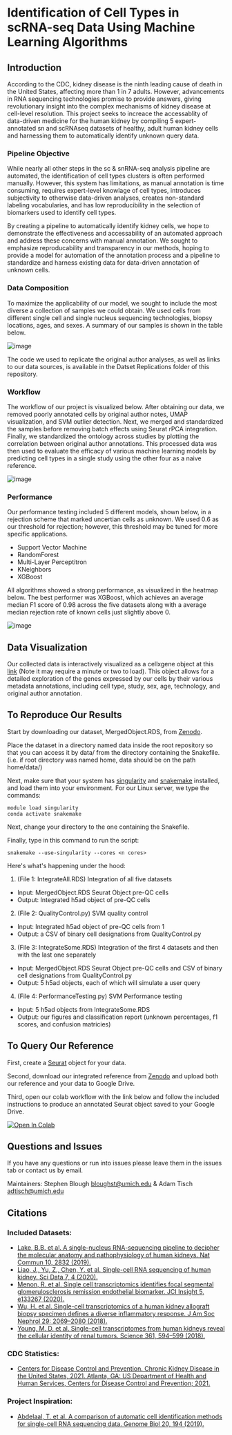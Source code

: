 # Identification of Cell Types in scRNA-seq Data Using Machine Learning Algorithms

## Introduction

According to the CDC, kidney disease is the ninth leading cause of death in the United States, affecting more than 1 in 7 adults. However, advancements in RNA sequencing technologies promise to provide answers, giving revolutionary insight into the complex mechanisms of kidney disease at cell-level resolution. This project seeks to increace the accessablity of data-driven medicine for the human kidney by compiling 5 expert-annotated sn and scRNAseq datasets of healthy, adult human kidney cells and harnessing them to automatically identify unknown query data.


### Pipeline Objective

While nearly all other steps in the sc & snRNA-seq analysis pipeline are automated, the identification of cell types clusters is often performed manually. However, this system has limitations, as manual annotation is time consuming, requires expert-level knowlage of cell types, introduces subjectivity to otherwise data-driven analyses, creates non-standard labeling vocabularies, and has low reproducibility in the selection of biomarkers used to identify cell types. 

By creating a pipeline to automatically identify kidney cells, we hope to demonstrate the effectiveness and accessability of an automated approach and address these concerns with manual annotation. We sought to emphasize reproducability and transparency in our methods, hoping to provide a model for automation of the annotation process and a pipeline to standardize and harness existing data for data-driven annotation of unknown cells. 


### Data Composition

To maximize the applicability of our model, we sought to include the most diverse a collection of samples we could obtain. We used cells from different single cell and single nucleus sequencing technologies, biopsy locations, ages, and sexes. A summary of our samples is shown in the table below.

![image](https://user-images.githubusercontent.com/77076900/114285173-18784480-9a23-11eb-9800-8bec8db82e00.png)

The code we used to replicate the original author analyses, as well as links to our data sources, is available in the Datset Replications folder of this repository.


### Workflow

The workflow of our project is visualized below. After obtaining our data, we removed poorly annotated cells by original author notes, UMAP visualization, and SVM outlier detection. Next, we merged and standardized the samples before removing batch effects using Seurat rPCA integration. Finally, we standardized the ontology across studies by plotting the correlation between original author annotations. This processed data was then used to evaluate the efficacy of various machine learning models by predicting cell types in a single study using the other four as a naive reference.

![image](https://user-images.githubusercontent.com/77076900/114284866-e1a12f00-9a20-11eb-8ef9-3f864777b0c3.png)


### Performance

Our performance testing included 5 different models, shown below, in a rejection scheme that marked uncertian cells as unknown. We used 0.6 as our threshold for rejection; however, this threshold may be tuned for more specific applications.
- Support Vector Machine
- RandomForest
- Multi-Layer Perceptitron
- KNeighbors
- XGBoost

All algorithms showed a strong performance, as visualized in the heatmap below. The best performer was XGBoost, which achieves an average median F1 score of 0.98 across the five datasets along with a average median rejection rate of known cells just slightly above 0. 

![image](https://user-images.githubusercontent.com/77076900/114285109-94be5800-9a22-11eb-83eb-390235c1e9ff.png)

## Data Visualization

Our collected data is interactively visualized as a cellxgene object at this [link](https://nephromappercellxgene.herokuapp.com/) (Note it may require a minute or two to load). This object allows for a detailed exploration of the genes expressed by our cells by their various metadata annotations, including cell type, study, sex, age, technology, and original author annotation. 

## To Reproduce Our Results

Start by downloading our dataset, MergedObject.RDS, from [Zenodo](https://zenodo.org/record/4671060#.YG5Dby1h0YI).

Place the dataset in a directory named data inside the root repository so that you can access it by data/ from the directory containing the Snakefile. (i.e. if root directory was named home, data should be on the path home/data/)

Next, make sure that your system has [singularity](https://sylabs.io/guides/3.0/user-guide/installation.html) and [snakemake](https://snakemake.readthedocs.io/en/stable/getting_started/installation.html) installed, and load them into your environment. For our Linux server, we type the commands: 
```
module load singularity 
conda activate snakemake
```
Next, change your directory to the one containing the Snakefile.

Finally, type in this command to run the script: 
```
snakemake --use-singularity --cores <n cores>
```
Here's what's happening under the hood:
1. (File 1: IntegrateAll.RDS) Integration of all five datasets
  - Input: MergedObject.RDS Seurat Object pre-QC cells
  - Output: Integrated h5ad object of pre-QC cells
2. (File 2: QualityControl.py) SVM quality control
  - Input: Integrated h5ad object of pre-QC cells from 1
  - Output: a CSV of binary cell designations from QualityControl.py
3. (File 3: IntegrateSome.RDS) Integration of the first 4 datasets and then with the last one separately
* Input: MergedObject.RDS Seurat Object pre-QC cells and CSV of binary cell designations from QualityControl.py
* Output: 5 h5ad objects, each of which will simulate a user query
4. (File 4: PerformanceTesting.py) SVM Performance testing
* Input: 5 h5ad objects from IntegrateSome.RDS
* Output: our figures and classification report (unknown percentages, f1 scores, and confusion matricies)

## To Query Our Reference

First, create a [Seurat](https://satijalab.org/seurat/articles/pbmc3k_tutorial.html) object for your data. 

Second, download our integrated reference from [Zenodo]() and upload both our reference and your data to Google Drive.

Third, open our colab workflow with the link below and follow the included instructions to produce an annotated Seurat object saved to your Google Drive.

[![Open In Colab](https://colab.research.google.com/assets/colab-badge.svg)](https://colab.research.google.com/gist/adtisch/d3f445882f32c9139a56e5772d0dd7f7/annotation-workbook.ipynb)

## Questions and Issues
If you have any questions or run into issues please leave them in the issues tab or contact us by email.

Maintainers: Stephen Blough <bloughst@umich.edu> & Adam Tisch <adtisch@umich.edu>

## Citations
### Included Datasets:
- [Lake, B.B. et al. A single-nucleus RNA-sequencing pipeline to decipher the molecular anatomy and pathophysiology of human kidneys. Nat Commun 10, 2832 (2019).](https://doi.org/10.1038/s41467-019-10861-2)
- [Liao, J., Yu, Z., Chen, Y. et al. Single-cell RNA sequencing of human kidney. Sci Data 7, 4 (2020).](https://doi.org/10.1038/s41597-019-0351-8)
- [Menon, R. et al. Single cell transcriptomics identifies focal segmental glomerulosclerosis remission endothelial biomarker. JCI Insight 5, e133267 (2020).](https://doi.org/10.1172/jci.insight.133267)
- [Wu, H. et al. Single-cell transcriptomics of a human kidney allograft biopsy specimen defines a diverse inflammatory response. J Am Soc Nephrol 29: 2069–2080 (2018).](https://doi.org/10.1681/asn.2018020125)
- [Young, M. D. et al. Single-cell transcriptomes from human kidneys reveal the cellular identity of renal tumors. Science 361, 594–599 (2018).](https://doi.org/10.1126/science.aat1699)

### CDC Statistics:
- [Centers for Disease Control and Prevention. Chronic Kidney Disease in the United States, 2021. Atlanta, GA: US Department of Health and Human Services, Centers for Disease Control and Prevention; 2021.](https://www.cdc.gov/kidneydisease/publications-resources/ckd-national-facts.html)

### Project Inspiration:
- [Abdelaal, T. et al. A comparison of automatic cell identification methods for single-cell RNA sequencing data. Genome Biol 20, 194 (2019).](https://doi.org/10.1186/s13059-019-1795-z)



